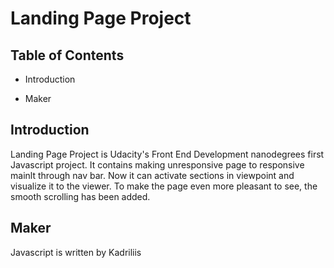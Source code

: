 # Landing Page Project

## Table of Contents

* Introduction

* Maker

## Introduction

Landing Page Project is Udacity's Front End Development nanodegrees first Javascript project.
It contains making unresponsive page to responsive mainlt through nav bar.
Now it can activate sections in viewpoint and visualize it to the viewer.
To make the page even more pleasant to see, the smooth scrolling has been added.

## Maker

Javascript is written by Kadriliis